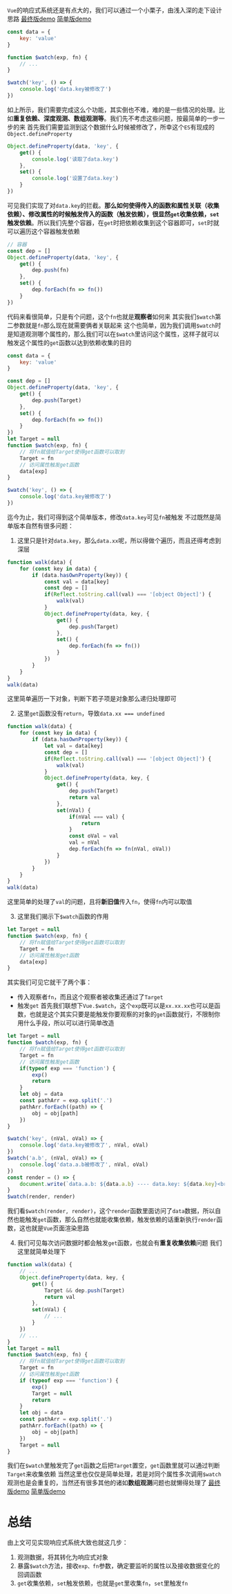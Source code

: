 `Vue`的响应式系统还是有点大的，我们可以通过一个小栗子，由浅入深的走下设计思路
[最终版demo](https://nymlc.github.io/vue2.x-analysis/demo/observer/1.html)
[简单版demo](https://nymlc.github.io/vue2.x-analysis/demo/observer/2.html)

```js
const data = {
    key: 'value'
}

function $watch(exp, fn) {
    // ...
}

$watch('key', () => {
    console.log('data.key被修改了')
})
```

如上所示，我们需要完成这么个功能，其实倒也不难，难的是一些情况的处理。比如**重复依赖、深度观测、数组观测等**。我们先不考虑这些问题，按最简单的一步一步的来
首先我们需要监测到这个数据什么时候被修改了，所幸这个`ES`有现成的`Object.defineProperty`

```js
Object.defineProperty(data, 'key', {
    get() {
        console.log('读取了data.key')
    },
    set() {
        console.log('设置了data.key')
    }
})
```

可见我们实现了对`data.key`的拦截。**那么如何使得传入的函数和属性关联（收集依赖）、修改属性的时候触发传入的函数（触发依赖），很显然`get`收集依赖，`set`触发依赖**。所以我们先整个容器，在`get`时把依赖收集到这个容器即可，`set`时就可以遍历这个容器触发依赖

```js
// 容器
const dep = []
Object.defineProperty(data, 'key', {
    get() {
        dep.push(fn)
    },
    set() {
        dep.forEach(fn => fn())
    }
})
```

代码来看很简单，只是有个问题，这个`fn`也就是**观察者**如何来
其实我们`$watch`第二参数就是`fn`那么现在就需要俩者关联起来
这个也简单，因为我们调用`$watch`时是知道观测哪个属性的，那么我们可以在`$watch`里访问这个属性，这样子就可以触发这个属性的`get`函数以达到依赖收集的目的

```js
const data = {
    key: 'value'
}

const dep = []
Object.defineProperty(data, 'key', {
    get() {
        dep.push(Target)
    },
    set() {
        dep.forEach(fn => fn())
    }
})
let Target = null
function $watch(exp, fn) {
    // 将fn赋值给Target使得get函数可以取到
    Target = fn
    // 访问属性触发get函数
    data[exp]
}

$watch('key', () => {
    console.log('data.key被修改了')
})
```

迄今为止，我们可得到这个简单版本，修改`data.key`可见`fn`被触发
不过既然是简单版本自然有很多问题：

1. 这里只是针对`data.key`，那么`data.xx`呢，所以得做个遍历，而且还得考虑到深层

```js
function walk(data) {
    for (const key in data) {
        if (data.hasOwnProperty(key)) {
            const val = data[key]
            const dep = []
            if(Reflect.toString.call(val) === '[object Object]') {
                walk(val)
            }
            Object.defineProperty(data, key, {
                get() {
                    dep.push(Target)
                },
                set() {
                    dep.forEach(fn => fn())
                }
            })
        }
    }
}
walk(data)
```

这里简单遍历一下对象，判断下若子项是对象那么递归处理即可

2. 这里`get`函数没有`return`，导致`data.xx === undefined`

```js
function walk(data) {
    for (const key in data) {
        if (data.hasOwnProperty(key)) {
            let val = data[key]
            const dep = []
            if(Reflect.toString.call(val) === '[object Object]') {
                walk(val)
            }
            Object.defineProperty(data, key, {
                get() {
                    dep.push(Target)
                    return val
                },
                set(nVal) {
                    if(nVal === val) {
                        return
                    }
                    const oVal = val
                    val = nVal
                    dep.forEach(fn => fn(nVal, oVal))
                }
            })
        }
    }
}
walk(data)
```

这里简单的处理了`val`的问题，且将**新旧值**传入`fn`，使得`fn`内可以取值

3. 这里我们揭示下`$watch`函数的作用

```js
let Target = null
function $watch(exp, fn) {
    // 将fn赋值给Target使得get函数可以取到
    Target = fn
    // 访问属性触发get函数
    data[exp]
}
```

其实我们可见它就干了两个事：

+ 传入观察者`fn`，而且这个观察者被收集还通过了`Target`
+ 触发`get`
首先我们联想下`Vue.$watch`，这个`exp`既可以是`xx.xx.xx`也可以是函数，也就是这个其实只要是能触发你要观察的对象的`get`函数就行，不限制你用什么手段，所以可以进行简单改造

```js
let Target = null
function $watch(exp, fn) {
    // 将fn赋值给Target使得get函数可以取到
    Target = fn
    // 访问属性触发get函数
    if(typeof exp === 'function') {
        exp()
        return
    }
    let obj = data
    const pathArr = exp.split('.')
    pathArr.forEach((path) => {
        obj = obj[path]
    })
}

$watch('key', (nVal, oVal) => {
    console.log('data.key被修改了', nVal, oVal)
})
$watch('a.b', (nVal, oVal) => {
    console.log('data.a.b被修改了', nVal, oVal)
})
const render = () => {
    document.write(`data.a.b: ${data.a.b} ---- data.key: ${data.key}<br/>`)
}
$watch(render, render)
```

我们看`$watch(render, render)`，这个`render`函数里面访问了`data`数据，所以自然也能触发`get`函数，那么自然也就能收集依赖，触发依赖的话重新执行`render`函数，这也就是`Vue`页面渲染思路

4. 我们可见每次访问数据时都会触发`get`函数，也就会有**重复收集依赖**问题
   我们这里就简单处理下

```js
function walk(data) {
    // ...
    Object.defineProperty(data, key, {
        get() {
            Target && dep.push(Target)
            return val
        },
        set(nVal) {
            // ...
        }
    })
    // ...
}
let Target = null
function $watch(exp, fn) {
    // 将fn赋值给Target使得get函数可以取到
    Target = fn
    // 访问属性触发get函数
    if (typeof exp === 'function') {
        exp()
        Target = null
        return
    }
    let obj = data
    const pathArr = exp.split('.')
    pathArr.forEach((path) => {
        obj = obj[path]
    })
    Target = null
}
```

我们在`$watch`里触发完了`get`函数之后把`Target`置空，`get`函数里就可以通过判断`Target`来收集依赖
当然这里也仅仅是简单处理，若是对同个属性多次调用`$watch`观测也是会重复的，当然还有很多其他的诸如**数组观测**问题也就懒得处理了
[最终版demo](https://nymlc.github.io/vue2.x-analysis/demo/observer/1.html)
[简单版demo](https://nymlc.github.io/vue2.x-analysis/demo/observer/2.html)

# 总结

由上文可见实现响应式系统大致也就这几步：
1. 观测数据，将其转化为响应式对象
2. 暴露`$watch`方法，接收`exp、fn`参数，确定要监听的属性以及接收数据变化的回调函数
3. `get`收集依赖，`set`触发依赖，也就是`get`里收集`fn`，`set`里触发`fn`